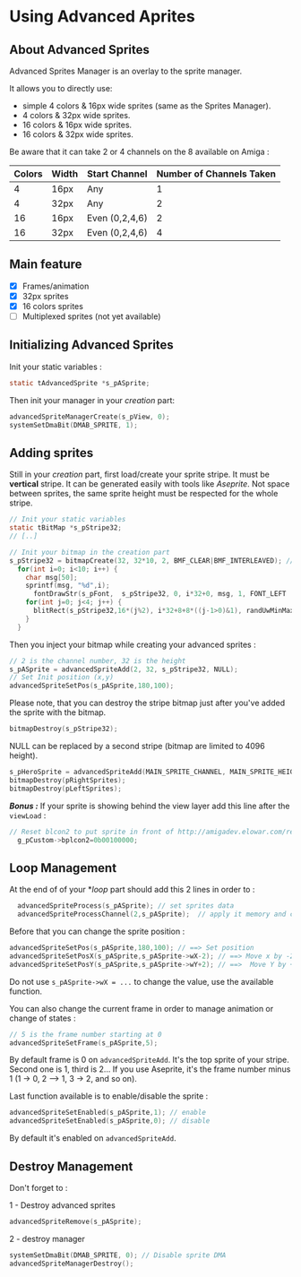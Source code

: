 # Using Advanced Aprites

## About Advanced Sprites

Advanced Sprites Manager is an overlay to the sprite manager.

It allows you to directly use:

- simple 4 colors & 16px wide sprites (same as the Sprites Manager).
- 4 colors & 32px wide sprites.
- 16 colors & 16px wide sprites.
- 16 colors & 32px wide sprites.

Be aware that it can take 2 or 4 channels on the 8 available on Amiga :

| Colors | Width | Start Channel | Number of Channels Taken |
|--------|-------|---------------|--------------------------|
| 4      | 16px  | Any           | 1                        |
| 4      | 32px  | Any           | 2                        |
| 16     | 16px  | Even (0,2,4,6)| 2                        |
| 16     | 32px  | Even (0,2,4,6)| 4                        |


## Main feature

- [X] Frames/animation
- [X] 32px sprites
- [X] 16 colors sprites
- [ ] Multiplexed sprites (not yet available)

## Initializing Advanced Sprites


Init your static variables :

```c
static tAdvancedSprite *s_pASprite;
```

Then init your manager in your *creation* part:
```c
advancedSpriteManagerCreate(s_pView, 0);
systemSetDmaBit(DMAB_SPRITE, 1);
```

## Adding sprites

Still in your *creation* part, first load/create your sprite stripe. It must be **vertical** stripe. It can be generated easily with tools like *Aseprite*. Not space between sprites, the same sprite height must be respected for the whole stripe.

```c
// Init your static variables
static tBitMap *s_pStripe32;
// [..]

// Init your bitmap in the creation part
s_pStripe32 = bitmapCreate(32, 32*10, 2, BMF_CLEAR|BMF_INTERLEAVED); // 16x32 2BPP
  for(int i=0; i<10; i++) {
    char msg[50];
    sprintf(msg, "%d",i);
	  fontDrawStr(s_pFont,  s_pStripe32, 0, i*32+0, msg, 1, FONT_LEFT | FONT_TOP | FONT_COOKIE, s_pTextBitMap);
    for(int j=0; j<4; j++) {
      blitRect(s_pStripe32,16*(j%2), i*32+8+8*((j-1>0)&1), randUwMinMax(g_sRand,8,16), randUwMinMax(g_sRand,4,8), j);
    }
  }
```

Then you inject your bitmap while creating your advanced sprites :

```c
// 2 is the channel number, 32 is the height
s_pASprite = advancedSpriteAdd(2, 32, s_pStripe32, NULL);
// Set Init position (x,y)
advancedSpriteSetPos(s_pASprite,180,100);
```

Please note, that you can destroy the stripe bitmap just after you've added the sprite with the bitmap.

```c
bitmapDestroy(s_pStripe32);
```

NULL can be replaced by a second stripe (bitmap are limited to 4096 height).

```c
s_pHeroSprite = advancedSpriteAdd(MAIN_SPRITE_CHANNEL, MAIN_SPRITE_HEIGHT, pLeftSprites, pRightSprites); 
bitmapDestroy(pRightSprites);
bitmapDestroy(pLeftSprites);
```


***Bonus :*** If your sprite is showing behind the view layer add this line after the `viewLoad` :
```c
// Reset blcon2 to put sprite in front of http://amigadev.elowar.com/read/ADCD_2.1/Hardware_Manual_guide/node0159.html
  g_pCustom->bplcon2=0b00100000;
```

## Loop Management

At the end of of your **loop* part should add this 2 lines in order to :


```c
  advancedSpriteProcess(s_pASprite); // set sprites data
  advancedSpriteProcessChannel(2,s_pASprite);  // apply it memory and copper
```

Before that you can change the sprite position :

```c
advancedSpriteSetPos(s_pASprite,180,100); // ==> Set position
advancedSpriteSetPosX(s_pASprite,s_pASprite->wX-2); // ==> Move x by -2
advancedSpriteSetPosY(s_pASprite,s_pASprite->wY+2); // ==>  Move Y by +2
```

Do not use `s_pASprite->wX = ...` to change the value, use the available function. 


You can also change the current frame in order to manage animation or change of states :

```c
// 5 is the frame number starting at 0
advancedSpriteSetFrame(s_pASprite,5);
```

By default frame is 0 on `advancedSpriteAdd`. It's the top sprite of your stripe. Second one is 1, third is 2...
If you use Aseprite, it's the frame number minus 1 (1 -> 0, 2 --> 1, 3 -> 2, and so on).

Last function available is to enable/disable the sprite :

```c
advancedSpriteSetEnabled(s_pASprite,1); // enable
advancedSpriteSetEnabled(s_pASprite,0); // disable
```

By default it's enabled on `advancedSpriteAdd`. 


## Destroy Management

Don't forget to :

1 - Destroy advanced sprites
```c
advancedSpriteRemove(s_pASprite);
```


2 - destroy manager
```c
systemSetDmaBit(DMAB_SPRITE, 0); // Disable sprite DMA
advancedSpriteManagerDestroy();
```